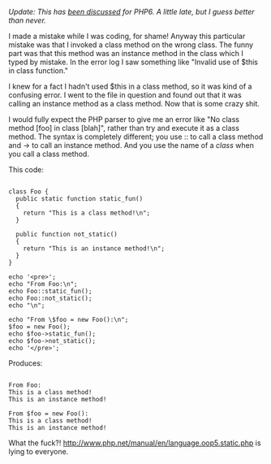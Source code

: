 *Update: This has <a href="http://www.php.net/~derick/meeting-notes.html#method-calls">been discussed</a> for PHP6. A little late, but I guess better than never.*

I made a mistake while I was coding, for shame! Anyway this particular mistake was that I invoked a class method on the wrong class. The funny part was that this method was an instance method in the class which I typed by mistake. In the error log I saw something like "Invalid use of $this in class function."

I knew for a fact I hadn't used $this in a class method, so it was kind of a confusing error. I went to the file in question and found out that it was calling an instance method as a class method. Now that is some crazy shit.

I would fully expect the PHP parser to give me an error like "No class method [foo] in class [blah]", rather than try and execute it as a class method. The syntax is completely different; you use :: to call a class method and -&gt; to call an instance method. And you use the name of a <em>class</em> when you call a class method.

This code:

<pre><code>
class Foo {
  public static function static_fun()
  {
    return "This is a class method!\n";
  }

  public function not_static()
  {
    return "This is an instance method!\n";
  }
}

echo '&lt;pre&gt;';
echo "From Foo:\n";
echo Foo::static_fun();
echo Foo::not_static();
echo "\n";

echo "From \$foo = new Foo():\n";
$foo = new Foo();
echo $foo-&gt;static_fun();
echo $foo-&gt;not_static();
echo '&lt;/pre&gt;';
</code></pre>

Produces:

<pre><code>
From Foo:
This is a class method!
This is an instance method!

From $foo = new Foo():
This is a class method!
This is an instance method!
</code></pre>

What the fuck?! <a href="http://www.php.net/manual/en/language.oop5.static.php">http://www.php.net/manual/en/language.oop5.static.php</a> is lying to everyone.
